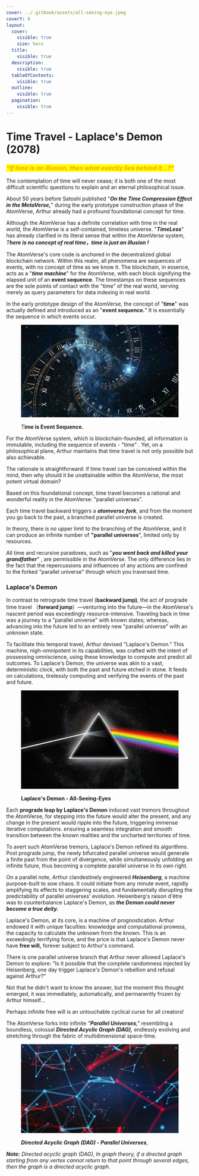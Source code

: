 ```yaml
---
cover: ../.gitbook/assets/all-seeing-eye.jpeg
coverY: 0
layout:
  cover:
    visible: true
    size: hero
  title:
    visible: true
  description:
    visible: true
  tableOfContents:
    visible: true
  outline:
    visible: true
  pagination:
    visible: true
---
```


# Time Travel - Laplace's Demon (2078)



### _<mark style="color:orange;">**"If time is an illusion, then what exactly lies behind it...?"**</mark>_



The contemplation of time will never cease; it is both one of the most difficult scientific questions to explain and an eternal philosophical issue.

About 50 years before Satoshi published "_**On the Time Compression Effect in the MetaVerse,**_" during the early prototype construction phase of the AtomVerse, Arthur already had a profound foundational concept for time.

Although the AtomVerse has a definite correlation with time in the real world, the AtomVerse is a self-contained, timeless universe. "_**TimeLess**_" has already clarified in its literal sense that within the AtomVerse system, _T**here is no concept of real time，time is just an illusion !**_

The AtomVerse's core code is anchored in the decentralized global blockchain network. Within this realm, all phenomena are sequences of events, with no concept of time as we know it. The blockchain, in essence, acts as a "_**time machine**_" for the AtomVerse, with each block signifying the elapsed unit of an **event sequence**. The timestamps on these sequences are the sole points of contact with the "time" of the real world,  serving merely as query parameters for data indexing in real world.&#x20;

In the early prototype design of the AtomVerse, the concept of "**time**" was actually defined and introduced as an "**event sequence.**" It is essentially the sequence in which events occur.

<div align="left">

<figure><img src="../.gitbook/assets/time.jpeg" alt=""><figcaption><p>T<strong>ime is Event Sequence.</strong></p></figcaption></figure>

</div>

For the AtomVerse system, which is blockchain-founded, all information is immutable, including the sequence of events - "time" . Yet, on a philosophical plane, Arthur maintains that time travel is not only possible but also achievable.

The rationale is straightforward: if time travel can be conceived within the mind, then why should it be unattainable within the AtomVerse, the most potent virtual domain?

Based on this foundational concept, time travel becomes a rational and wonderful reality in the AtomVerse: "parallel universes".

Each time travel backward triggers a _**atomverse fork**_, and from the moment you go back to the past, a branched parallel universe is created.

In theory, there is no upper limit to the branching of the AtomVerse, and it can produce an infinite number of **"parallel universes**", limited only by resources.

All time and recursive paradoxes, such as "_**you went back and killed your grandfather**_" , are permissible in the AtomVerse. The only difference lies in the fact that the repercussions and influences of any actions are confined to the forked "parallel universe" through which you traversed time.

### Laplace's Demon

In contrast to retrograde time travel (**backward jump)**, the act of prograde time travel （**forward jump**）—venturing into the future—in the AtomVerse's nascent period was exceedingly resource-intensive. Traveling back in time was a journey to a "parallel universe" with known states; whereas, advancing into the future led to an entirely new "parallel universe" with an unknown state.

To facilitate this temporal travel, Arthur devised "Laplace's Demon." This machine, nigh-omnipotent in its capabilities, was crafted with the intent of possessing omniscience, using these knowledge to compute and predict all outcomes. To Laplace's Demon, the universe was akin to a vast, deterministic clock, with both the past and future etched in stone.  It feeds on calculations, tirelessly computing and verifying the events of the past and future.

<figure><img src="../.gitbook/assets/all-seeing-eye.jpeg" alt=""><figcaption><p><strong>Laplace's Demon - All-Seeing-Eyes</strong></p></figcaption></figure>

Each **prograde leap by Laplace's Demon** induced vast tremors throughout the AtomVerse, for stepping into the future would alter the present, and any change in the present would ripple into the future, triggering immense iterative computations.  ensuring a seamless integration and smooth transition between the known realities and the uncharted territories of time.

To avert such AtomVerse tremors, Laplace's Demon refined its algorithms. Post prograde jump, the newly bifurcated parallel universe would  generate a finite past from the point of divergence, while simultaneously unfolding an infinite future, thus becoming a complete parallel universe in its own right.

On a parallel note, Arthur clandestinely engineered _**Heisenberg**_, a machine purpose-built to sow chaos. It could initiate from any minute event, rapidly amplifying its effects to staggering scales, and fundamentally disrupting the predictability of parallel universes' evolution. Heisenberg's raison d'être was to counterbalance Laplace's Demon, as _**the Demon could never become a true deity.**_

Laplace's Demon, at its core, is a machine of prognostication. Arthur endowed it with unique faculties: knowledge and computational prowess, the capacity to calculate the unknown from the known. This is an exceedingly terrifying force, and the price is that Laplace's Demon never have **free will,**  forever subject to Arthur's command.

There is one parallel universe branch that Arthur never allowed Laplace's Demon to explore: "Is it possible that the complete randomness injected by Heisenberg,  one day trigger Laplace's Demon's rebellion and refusal against Arthur?"&#x20;

Not that he didn't want to know the answer, but the moment this thought emerged, it was immediately, automatically, and permanently frozen by Arthur himself...

Perhaps infinite free will is an untouchable cyclical curse for all creators!

The AtomVerse forks into infinite _"**Parallel Universes**,"_  resembling a boundless, colossal _**Directed Acyclic Graph (DAG),**_ endlessly evolving and stretching through the fabric of multidimensional space-time.

<div align="left">

<figure><img src="../.gitbook/assets/DAG1.jpg" alt=""><figcaption><p><em><strong>Directed Acyclic Graph (DAG)  - Parallel Universes</strong>,</em></p></figcaption></figure>

</div>

_**Note:** Directed acyclic graph (DAG), In graph theory, if a directed graph starting from any vertex cannot return to that point through several edges, then the graph is a directed acyclic graph._
